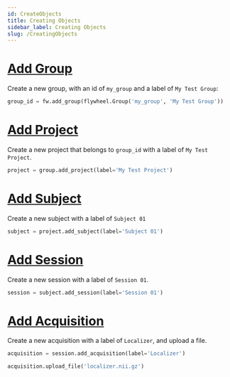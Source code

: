 ```yaml
---
id: CreateObjects
title: Creating Objects
sidebar_label: Creating Objects
slug: /CreatingObjects
---
```

[Add Group](#h_01ENTAKCZXCZCV83SQ64PJYY2C)
==========================================

Create a new group, with an id of `my_group` and a label of `My Test Group`:
```python
group_id = fw.add_group(flywheel.Group('my_group', 'My Test Group'))
```
[Add Project](#h_01ENTAKY7JK778YVNQMV2VEQVE)
============================================

Create a new project that belongs to `group_id` with a label of `My Test Project`.
```python
project = group.add_project(label='My Test Project')
```
[Add Subject](#h_01ENTAMD7RSGSV4VWBSEFKGWWE)
============================================

Create a new subject with a label of `Subject 01`
```python
subject = project.add_subject(label='Subject 01')
```
[Add Session](#h_01ENTAMR9YSPDGQ39V5J2999AW)
============================================

Create a new session with a label of `Session 01`.
```python
session = subject.add_session(label='Session 01')
```
[Add Acquisition](#h_01ENTAN3C9TSBV2ZBTRWJJRR2Q)
================================================

Create a new acquisition with a label of `Localizer`, and upload a file.
```python
acquisition = session.add_acquisition(label='Localizer')

acquisition.upload_file('localizer.nii.gz')
```